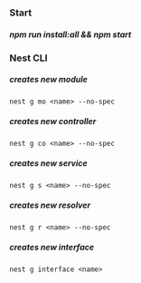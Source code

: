 ### Start

##### npm run install:all && npm start

### Nest CLI

##### creates new module

`nest g mo <name> --no-spec`

##### creates new controller

`nest g co <name> --no-spec`

##### creates new service

`nest g s <name> --no-spec`

##### creates new resolver

`nest g r <name> --no-spec`

##### creates new interface

`nest g interface <name>`
